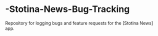 # -Stotina-News-Bug-Tracking
Repository for logging bugs and feature requests for the [Stotina News] app.
